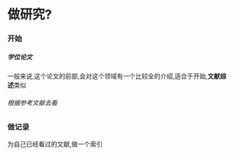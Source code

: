 # 做研究?

### 开始

##### 学位论文

一般来说,这个论文的前部,会对这个领域有一个比较全的介绍,适合于开始,**文献综述**类似

###### 根据参考文献去看

### 做记录

为自己已经看过的文献,做一个索引

